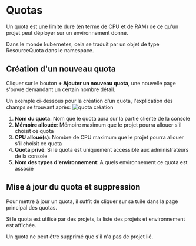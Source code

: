 # Quotas

Un quota est une limite dure (en terme de CPU et de RAM) de ce qu'un projet peut déployer sur un environnement donné.

Dans le monde kubernetes, cela se traduit par un objet de type ResourceQuota dans le namespace.

## Création d'un nouveau quota

Cliquer sur le bouton **+ Ajouter un nouveau quota**, une nouvelle page s'ouvre demandant un certain nombre détail.

Un exemple ci-dessous pour la création d'un quota, l'explication des champs se trouvant après:
![quota création](/img/console_admin/quota_creation.png)

1. **Nom du quota**: Nom que le quota aura sur la partie cliente de la console
2. **Mémoire allouée**: Mémoire maximum que le projet pourra allouer s'il choisit ce quota
3. **CPU alloué(s)**: Nombre de CPU maximum que le projet pourra allouer s'il choisit ce quota
4. **Quota privé**: Si le quota est uniquement accessible aux administrateurs de la console
5. **Nom des types d'environnement**: A quels environnement ce quota est associé

## Mise à jour du quota et suppression

Pour mettre à jour un quota, il suffit de cliquer sur sa tuile dans la page principal des quotas.

Si le quota est utilisé par des projets, la liste des projets et environnement est affichée.

Un quota ne peut être supprimé que s'il n'a pas de projet lié.

